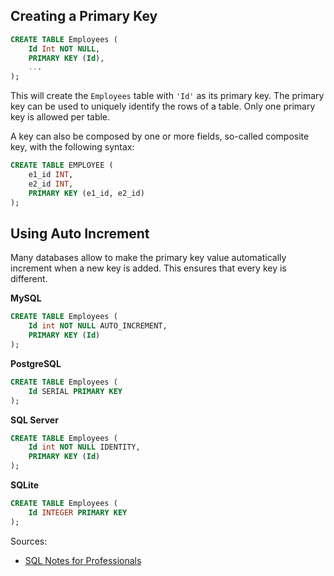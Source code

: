 ## Creating a Primary Key
```sql
CREATE TABLE Employees (
    Id Int NOT NULL,
    PRIMARY KEY (Id),
    ...    
);
```
This will create the `Employees` table with `'Id'` as its primary key. The primary key can be used to uniquely identify 
the rows of a table. Only one primary key is allowed per table.

A key can also be composed by one or more fields, so-called composite key, with the following syntax:

```sql
CREATE TABLE EMPLOYEE (
    e1_id INT,
    e2_id INT,
    PRIMARY KEY (e1_id, e2_id)
);
```

## Using Auto Increment
Many databases allow to make the primary key value automatically increment when a new key is added. This ensures that
every key is different.

**MySQL**
```sql
CREATE TABLE Employees (
    Id int NOT NULL AUTO_INCREMENT,
    PRIMARY KEY (Id)
);
```

**PostgreSQL**
```sql
CREATE TABLE Employees (
    Id SERIAL PRIMARY KEY
);
```

**SQL Server**
```sql
CREATE TABLE Employees (
    Id int NOT NULL IDENTITY,
    PRIMARY KEY (Id)
);
```

**SQLite**
```sql
CREATE TABLE Employees (
    Id INTEGER PRIMARY KEY
);
```

Sources:
* [SQL Notes for Professionals](https://goalkicker.com/SQLBook)